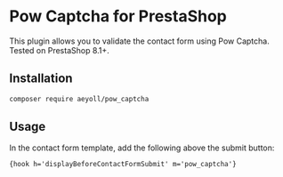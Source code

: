 # Pow Captcha for PrestaShop

This plugin allows you to validate the contact form using Pow Captcha. Tested on PrestaShop 8.1+.

Installation
---

```sh
composer require aeyoll/pow_captcha
```

Usage
---

In the contact form template, add the following above the submit button:

```
{hook h='displayBeforeContactFormSubmit' m='pow_captcha'}
```
